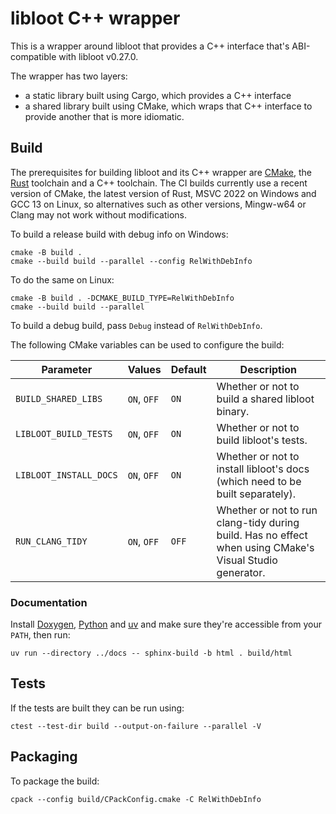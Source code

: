 # libloot C++ wrapper

This is a wrapper around libloot that provides a C++ interface that's ABI-compatible with libloot v0.27.0.

The wrapper has two layers:

- a static library built using Cargo, which provides a C++ interface
- a shared library built using CMake, which wraps that C++ interface to provide another that is more idiomatic.

## Build

The prerequisites for building libloot and its C++ wrapper are [CMake](https://cmake.org/), the [Rust](https://www.rust-lang.org/) toolchain and a C++ toolchain. The CI builds currently use a recent version of CMake, the latest version of Rust, MSVC 2022 on Windows and GCC 13 on Linux, so alternatives such as other versions, Mingw-w64 or Clang may not work without modifications.

To build a release build with debug info on Windows:

```
cmake -B build .
cmake --build build --parallel --config RelWithDebInfo
```

To do the same on Linux:

```
cmake -B build . -DCMAKE_BUILD_TYPE=RelWithDebInfo
cmake --build build --parallel
```

To build a debug build, pass `Debug` instead of `RelWithDebInfo`.

The following CMake variables can be used to configure the build:

Parameter | Values | Default |Description
----------|--------|---------|-----------
`BUILD_SHARED_LIBS` | `ON`, `OFF` | `ON` | Whether or not to build a shared libloot binary.
`LIBLOOT_BUILD_TESTS` | `ON`, `OFF` | `ON` | Whether or not to build libloot's tests.
`LIBLOOT_INSTALL_DOCS` | `ON`, `OFF` | `ON` | Whether or not to install libloot's docs (which need to be built separately).
`RUN_CLANG_TIDY` | `ON`, `OFF` | `OFF` | Whether or not to run clang-tidy during build. Has no effect when using CMake's Visual Studio generator.

### Documentation

Install [Doxygen](https://www.doxygen.nl/), [Python](https://www.python.org/) and [uv](https://docs.astral.sh/uv/getting-started/installation/) and make sure they're accessible from your `PATH`, then run:

```
uv run --directory ../docs -- sphinx-build -b html . build/html
```

## Tests

If the tests are built they can be run using:

```
ctest --test-dir build --output-on-failure --parallel -V
```

## Packaging

To package the build:

```
cpack --config build/CPackConfig.cmake -C RelWithDebInfo
```
